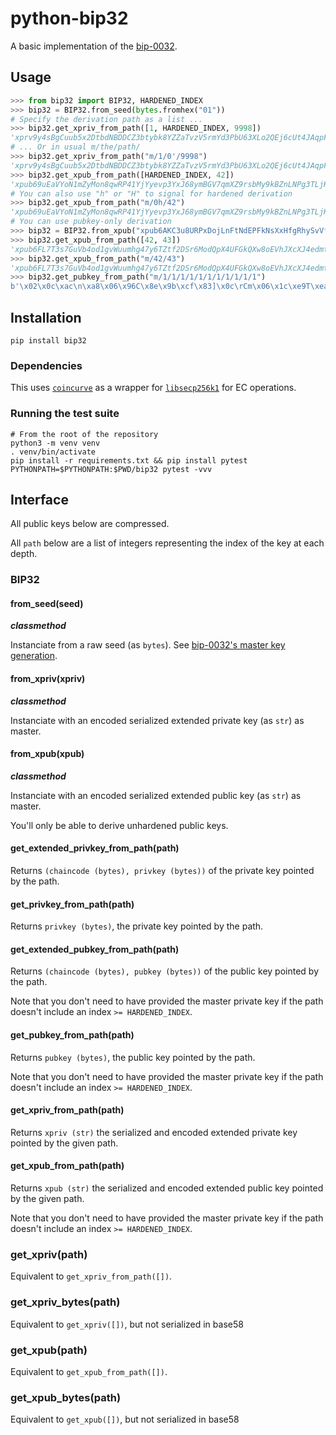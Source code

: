 # python-bip32

A basic implementation of the [bip-0032](https://github.com/bitcoin/bips/blob/master/bip-0032.mediawiki).

## Usage

```python
>>> from bip32 import BIP32, HARDENED_INDEX
>>> bip32 = BIP32.from_seed(bytes.fromhex("01"))
# Specify the derivation path as a list ...
>>> bip32.get_xpriv_from_path([1, HARDENED_INDEX, 9998])
'xprv9y4sBgCuub5x2DtbdNBDDCZ3btybk8YZZaTvzV5rmYd3PbU63XLo2QEj6cUt4JAqpF8gJiRKFUW8Vm7thPkccW2DpUvBxASycypEHxmZzts'
# ... Or in usual m/the/path/
>>> bip32.get_xpriv_from_path("m/1/0'/9998")
'xprv9y4sBgCuub5x2DtbdNBDDCZ3btybk8YZZaTvzV5rmYd3PbU63XLo2QEj6cUt4JAqpF8gJiRKFUW8Vm7thPkccW2DpUvBxASycypEHxmZzts'
>>> bip32.get_xpub_from_path([HARDENED_INDEX, 42])
'xpub69uEaVYoN1mZyMon8qwRP41YjYyevp3YxJ68ymBGV7qmXZ9rsbMy9kBZnLNPg3TLjKd2EnMw5BtUFQCGrTVDjQok859LowMV2SEooseLCt1'
# You can also use "h" or "H" to signal for hardened derivation
>>> bip32.get_xpub_from_path("m/0h/42")
'xpub69uEaVYoN1mZyMon8qwRP41YjYyevp3YxJ68ymBGV7qmXZ9rsbMy9kBZnLNPg3TLjKd2EnMw5BtUFQCGrTVDjQok859LowMV2SEooseLCt1'
# You can use pubkey-only derivation
>>> bip32 = BIP32.from_xpub("xpub6AKC3u8URPxDojLnFtNdEPFkNsXxHfgRhySvVfEJy9SVvQAn14XQjAoFY48mpjgutJNfA54GbYYRpR26tFEJHTHhfiiZZ2wdBBzydVp12yU")
>>> bip32.get_xpub_from_path([42, 43])
'xpub6FL7T3s7GuVb4od1gvWuumhg47y6TZtf2DSr6ModQpX4UFGkQXw8oEVhJXcXJ4edmtAWCTrefD64B9RP4sYSkSumTW1wadTS3SYurBGYccT'
>>> bip32.get_xpub_from_path("m/42/43")
'xpub6FL7T3s7GuVb4od1gvWuumhg47y6TZtf2DSr6ModQpX4UFGkQXw8oEVhJXcXJ4edmtAWCTrefD64B9RP4sYSkSumTW1wadTS3SYurBGYccT'
>>> bip32.get_pubkey_from_path("m/1/1/1/1/1/1/1/1/1/1/1")
b'\x02\x0c\xac\n\xa8\x06\x96C\x8e\x9b\xcf\x83]\x0c\rCm\x06\x1c\xe9T\xealo\xa2\xdf\x195\xebZ\x9b\xb8\x9e'
```

## Installation

```
pip install bip32
```

### Dependencies

This uses [`coincurve`](https://github.com/ofek/coincurve) as a wrapper for [`libsecp256k1`](https://github.com/bitcoin-core/secp256k1) for EC operations.

### Running the test suite

```
# From the root of the repository
python3 -m venv venv
. venv/bin/activate
pip install -r requirements.txt && pip install pytest
PYTHONPATH=$PYTHONPATH:$PWD/bip32 pytest -vvv
```

## Interface

All public keys below are compressed.

All `path` below are a list of integers representing the index of the key at each depth.

### BIP32

#### from_seed(seed)

__*classmethod*__

Instanciate from a raw seed (as `bytes`). See [bip-0032's master key
generation](https://github.com/bitcoin/bips/blob/master/bip-0032.mediawiki#master-key-generation).

#### from_xpriv(xpriv)

__*classmethod*__

Instanciate with an encoded serialized extended private key (as `str`) as master.

#### from_xpub(xpub)

__*classmethod*__

Instanciate with an encoded serialized extended public key (as `str`) as master.

You'll only be able to derive unhardened public keys.

#### get_extended_privkey_from_path(path)

Returns `(chaincode (bytes), privkey (bytes))` of the private key pointed by the path.

#### get_privkey_from_path(path)

Returns `privkey (bytes)`, the private key pointed by the path.

#### get_extended_pubkey_from_path(path)

Returns `(chaincode (bytes), pubkey (bytes))` of the public key pointed by the path.

Note that you don't need to have provided the master private key if the path doesn't
include an index `>= HARDENED_INDEX`.

#### get_pubkey_from_path(path)

Returns `pubkey (bytes)`, the public key pointed by the path.

Note that you don't need to have provided the master private key if the path doesn't
include an index `>= HARDENED_INDEX`.

#### get_xpriv_from_path(path)

Returns `xpriv (str)` the serialized and encoded extended private key pointed by the given
path.

#### get_xpub_from_path(path)

Returns `xpub (str)` the serialized and encoded extended public key pointed by the given
path.

Note that you don't need to have provided the master private key if the path doesn't
include an index `>= HARDENED_INDEX`.

### get_xpriv(path)

Equivalent to `get_xpriv_from_path([])`.

### get_xpriv_bytes(path)

Equivalent to `get_xpriv([])`, but not serialized in base58

### get_xpub(path)

Equivalent to `get_xpub_from_path([])`.

### get_xpub_bytes(path)

Equivalent to `get_xpub([])`, but not serialized in base58
